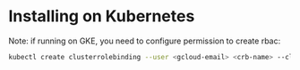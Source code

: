 # Installing on Kubernetes

Note: if running on GKE, you need to configure permission to create rbac: 
```bash
kubectl create clusterrolebinding --user <gcloud-email> <crb-name> --clusterrole=<any role with RBAC create permission>
```